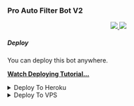 ### Pro Auto Filter Bot V2

  </a>
</p>
<p align="center">
  <a href="https://github.com/PR0FESS0R-99/Pro-Auto-Filter-Bot-V2/stargazers">
    <img src="https://img.shields.io/github/stars/PR0FESS0R-99/Pro-Auto-Filter-Bot-V2?style=social">

  </a>
  
  <a href="https://github.com/Thorappanmachanbot/Adv-Auto-Filter-Bot-V2/fork">
    <img src="https://img.shields.io/github/forks/PR0FESS0R-99/Pro-Auto-Filter-Bot-V2?label=Fork&style=social">

  </a>  
</p>

##### Deploy
You can deploy this bot anywhere.

**[Watch Deploying Tutorial...](https://youtu.be/OTqZmADyOjU)**

<details><summary>Deploy To Heroku</summary>
<p>
<br>
<a href="https://heroku.com/deploy?template=https://github.com/PR0FESS0R-99/Pro-Auto-Filter-Bot-V2/tree/main">
  <img src="https://www.herokucdn.com/deploy/button.svg" alt="Deploy">
</a>
</p>
</details>

<details><summary>Deploy To VPS</summary>
<p>
<pre>
git clone https://github.com/Thorappanmachanbot/Adv-Auto-Filter-Bot-V2/tree/blob/main
cd Pro-Auto-Filter-Bot-V2-ReMaster
pip3 install -r requirements.txt
# Change The Vars Of bot/__init__.py File Accordingly
python3 -m bot
</pre>
</p>
</details>
